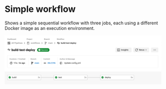 # Simple workflow

Shows a simple sequential workflow with three jobs, each using a different Docker image as an execution environment.

![Simple sequential workflow](./simple-workflow.png)
